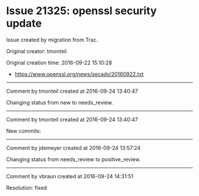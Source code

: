 # Issue 21325: openssl security update

Issue created by migration from Trac.

Original creator: tmonteil

Original creation time: 2016-09-22 15:10:28

- https://www.openssl.org/news/secadv/20160922.txt


---

Comment by tmonteil created at 2016-09-24 13:40:47

Changing status from new to needs_review.


---

Comment by tmonteil created at 2016-09-24 13:40:47

New commits:


---

Comment by jdemeyer created at 2016-09-24 13:57:24

Changing status from needs_review to positive_review.


---

Comment by vbraun created at 2016-09-24 14:31:51

Resolution: fixed
